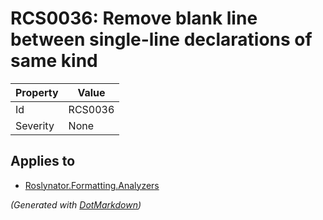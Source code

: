 # RCS0036: Remove blank line between single\-line declarations of same kind

| Property | Value   |
| -------- | ------- |
| Id       | RCS0036 |
| Severity | None    |

## Applies to

* [Roslynator.Formatting.Analyzers](https://www.nuget.org/packages/Roslynator.Formatting.Analyzers)


*\(Generated with [DotMarkdown](http://github.com/JosefPihrt/DotMarkdown)\)*